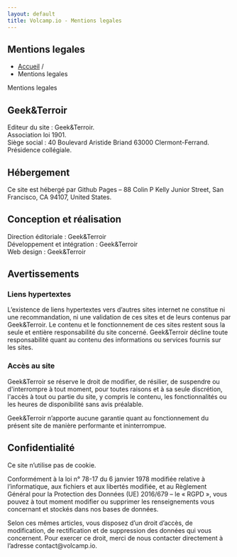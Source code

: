 ```yaml
---
layout: default
title: Volcamp.io - Mentions legales
---
```

<section class="page-header" style="background-image:url(https://www.volcamp.io/asset/images/chainedespuys_header.jpg);">
    <div class="container">
        <div class="row justify-content-center">
            <div class="col-lg-8">
                <div class="content text-center">
                    <h1 class="mb-3 text-white text-capitalize letter-spacing">Mentions legales</h1>
                    <div class="divider mx-auto mb-4 bg-white"></div>
                    <ul class="list-inline">
                        <li class="list-inline-item"><a href="/">Accueil</a> /</li>
                        <li class="list-inline-item">Mentions legales</li>
                    </ul>
                </div>
            </div>
        </div>
    </div>
</section>
<section class="section-speaker section">
    <div class="container">
        <div class="row section-heading">
            <div class="col-lg-8">
                <div class="heading"><span class="stroke-text">Mentions legales</span>
                    <div class="pl-90">
                        <h2>Geek&Terroir</h2>
                    </div>
                </div>
            </div>
        </div>
        <div class="row">
            <div class="col-lg-12">
                <p>
                    Editeur du site : Geek&Terroir.<br>
                    Association loi 1901.<br>
                    Siège social : 40 Boulevard Aristide Briand 63000 Clermont-Ferrand.<br>
                    Présidence collégiale.
                </p>
            </div>
        </div>
    </div>
</section>
<section class="section-speaker section">
    <div class="container">
        <div class="row section-heading">
            <div class="col-lg-8">
                <div class="heading">
                    <div class="pl-90">
                        <h2>Hébergement</h2>
                    </div>
                </div>
            </div>
        </div>
        <div class="row">
            <div class="col-lg-12">
                <p>
                Ce site est hébergé par Github Pages – 88 Colin P Kelly Junior Street, San Francisco, CA 94107, United States.
                </p>
            </div>
        </div>
    </div>
</section>
<section class="section-speaker section">
    <div class="container">
        <div class="row section-heading">
            <div class="col-lg-8">
                <div class="heading">
                    <div class="pl-90">
                        <h2>Conception et réalisation</h2>
                    </div>
                </div>
            </div>
        </div>
        <div class="row">
            <div class="col-lg-12">
                <p>
                Direction éditoriale : Geek&Terroir<br>
                Développement et intégration : Geek&Terroir<br>
                Web design : Geek&Terroir
                </p>
            </div>
        </div>
    </div>
</section>
<section class="section-speaker section">
    <div class="container">
        <div class="row section-heading">
            <div class="col-lg-8">
                <div class="heading">
                    <div class="pl-90">
                        <h2>Avertissements</h2>
                    </div>
                </div>
            </div>
        </div>
        <div class="row">
            <div class="col-lg-12">
            <h3>Liens hypertextes</h3>
            <p>
            L’existence de liens hypertextes vers d’autres sites internet ne constitue ni une recommandation, ni une validation de ces sites et de leurs contenus par Geek&Terroir. Le contenu et le fonctionnement de ces sites restent sous la seule et entière responsabilité du site concerné. Geek&Terroir décline toute responsabilité quant au contenu des informations ou services fournis sur les sites.
            </p>
            <h3>Accès au site</h3>
            <p>
            Geek&Terroir se réserve le droit de modifier, de résilier, de suspendre ou d'interrompre à tout moment, pour toutes raisons et à sa seule discrétion, l'accès à tout ou partie du site, y compris le contenu, les fonctionnalités ou les heures de disponibilité sans avis préalable.
            </p>
            <p>
            Geek&Terroir n’apporte aucune garantie quant au fonctionnement du présent site de manière performante et ininterrompue.
            </p>
            </div>
        </div>
    </div>
</section>
<section class="section-speaker section">
    <div class="container">
        <div class="row section-heading">
            <div class="col-lg-8">
                <div class="heading">
                    <div class="pl-90">
                        <h2>Confidentialité</h2>
                    </div>
                </div>
            </div>
        </div>
        <div class="row">
            <div class="col-lg-12">
                <p>
                Ce site n’utilise pas de cookie.
                </p>
                <p>
                Conformément à la loi n° 78-17 du 6 janvier 1978 modifiée relative à l’informatique, aux fichiers et aux libertés modifiée, et au Règlement Général pour la Protection des Données (UE) 2016/679 – le « RGPD », vous pouvez à tout moment modifier ou supprimer les renseignements vous concernant et stockés dans nos bases de données.
                </p>
                <p>
                Selon ces mêmes articles, vous disposez d’un droit d’accès, de modification, de rectification et de suppression des données qui vous concernent. Pour exercer ce droit, merci de nous contacter directement à l’adresse contact@volcamp.io.
                </p>
            </div>
        </div>
    </div>
</section>